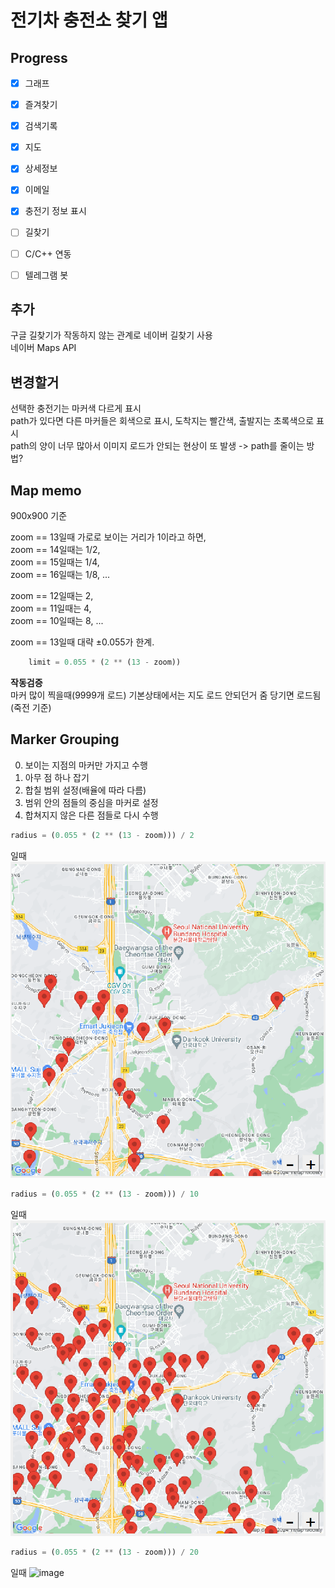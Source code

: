 # 전기차 충전소 찾기 앱

## Progress
- [x] 그래프
- [x] 즐겨찾기
- [x] 검색기록
- [x] 지도
- [x] 상세정보
- [x] 이메일
- [x] 충전기 정보 표시
- [ ] 길찾기
- [ ] C/C++ 연동
- [ ] 텔레그램 봇



## 추가
구글 길찾기가 작동하지 않는 관계로 네이버 길찾기 사용  
네이버 Maps API  

## 변경할거
선택한 충전기는 마커색 다르게 표시  
path가 있다면 다른 마커들은 회색으로 표시, 도착지는 빨간색, 출발지는 초록색으로 표시  
path의 양이 너무 많아서 이미지 로드가 안되는 현상이 또 발생 -> path를 줄이는 방법?  



## Map memo
900x900 기준  

zoom == 13일때 가로로 보이는 거리가 1이라고 하면,  
zoom == 14일때는 1/2,  
zoom == 15일때는 1/4,  
zoom == 16일때는 1/8, ...

zoom == 12일때는 2,  
zoom == 11일때는 4,  
zoom == 10일때는 8, ...

zoom == 13일때 대략 ±0.055가 한계.

```py
    limit = 0.055 * (2 ** (13 - zoom))
```

**작동검증**  
마커 많이 찍을때(9999개 로드) 기본상태에서는 지도 로드 안되던거 줌 당기면 로드됨(죽전 기준)  



## Marker Grouping
0. 보이는 지점의 마커만 가지고 수행
1. 아무 점 하나 잡기
2. 합칠 범위 설정(배율에 따라 다름)
3. 범위 안의 점들의 중심을 마커로 설정
4. 합쳐지지 않은 다른 점들로 다시 수행

```py
radius = (0.055 * (2 ** (13 - zoom))) / 2
```
일때  
![image](img/r_2.png)

```py
radius = (0.055 * (2 ** (13 - zoom))) / 10
```
일때  
![image](img/r_10.png)

```py
radius = (0.055 * (2 ** (13 - zoom))) / 20
```
일때
![image](img/r_20.png)

